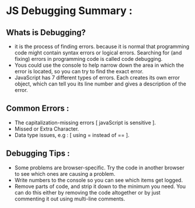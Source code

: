 # JS Debugging Summary  :



## Whats is Debugging? <br>
- it is the process of finding errors. because it is normal that programming code might contain syntax errors or logical errors. Searching for (and fixing) errors in programming code is called code debugging. 
- Yous could use the console to help narrow down the area in which the error is located, so you can try to find the exact error.
- JavaScript has 7 different types of errors. Each creates its own error object, which can tell you its line number and gives a description of the error. 

## Common Errors : <br>
- The capitalization-missing errors [ javaScript is sensitive ].
- Missed or Extra Character. 
- Data type issues, e.g : [ using = instead of == ].

## Debugging Tips : <br>
- Some problems are browser-specific. Try the code in another browser to see which ones are causing a problem. 
- Write numbers to the console so you can see which items get logged. 
- Remove parts of code, and strip it down to the minimum you need. You can do this either by removing the code altogether or by just commenting it out using multi-line comments.
